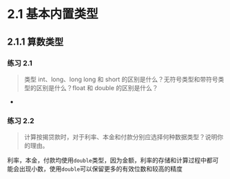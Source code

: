 # 2.1 基本内置类型

## 2.1.1 算数类型

### 练习 2.1

> 类型 int、long、long long 和 short 的区别是什么？无符号类型和带符号类型的区别是什么？float 和 double 的区别是什么？

- 

### 练习 2.2

> 计算按揭贷款时，对于利率、本金和付款分别应选择何种数据类型？说明你的理由。

利率，本金，付款均使用`double`类型，因为金额，利率的存储和计算过程中都可能会出现小数，使用`double`可以保留更多的有效位数和较高的精度



